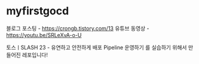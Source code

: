 # myfirstgocd

블로그 포스팅 - https://crongb.tistory.com/13
유튜브 동영상 - https://youtu.be/SRLeXvA-o-U

토스ㅣSLASH 23 - 유연하고 안전하게 배포 Pipeline 운영하기 를 실습하기 위해서 만들어진 레포입니다!

